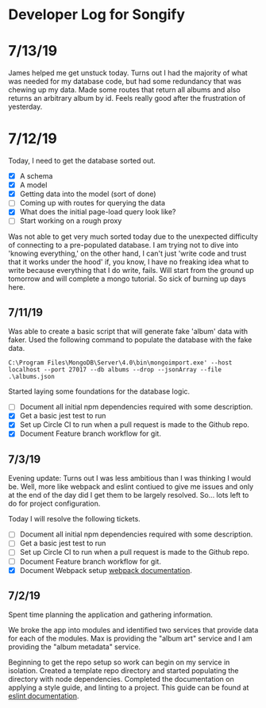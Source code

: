 # Developer Log for Songify

# 7/13/19

James helped me get unstuck today. Turns out I had the majority of what was needed for my database code, but had some redundancy that was chewing up my data. Made some routes that return all albums and also returns an arbitrary album by id. Feels really good after the frustration of yesterday.

# 7/12/19

Today, I need to get the database sorted out.

- [x] A schema
- [x] A model
- [x] Getting data into the model (sort of done)
- [ ] Coming up with routes for querying the data
- [x] What does the initial page-load query look like?
- [ ] Start working on a rough proxy

Was not able to get very much sorted today due to the unexpected difficulty of connecting to a pre-populated database. I am trying not to dive into 'knowing everything,' on the other hand, I can't just 'write code and trust that it works under the hood' if, you know, I have no freaking idea what to write because everything that I do write, fails. Will start from the ground up tomorrow and will complete a mongo tutorial. So sick of burning up days here.

## 7/11/19

Was able to create a basic script that will generate fake 'album' data with faker.
Used the following command to populate the database with the fake data.

`C:\Program Files\MongoDB\Server\4.0\bin\mongoimport.exe' --host localhost --port 27017 --db albums --drop --jsonArray --file .\albums.json`

Started laying some foundations for the database logic.

- [ ] Document all initial npm dependencies required with some description.
- [x] Get a basic jest test to run
- [x] Set up Circle CI to run when a pull request is made to the Github repo.
- [x] Document Feature branch workflow for git.

## 7/3/19

Evening update: Turns out I was less ambitious than I was thinking I would be. Well, more like
webpack and eslint contiued to give me issues and only at the end of the day did I get them to be largely
resolved. So... lots left to do for project configuration.

Today I will resolve the following tickets.

- [ ] Document all initial npm dependencies required with some description.
- [ ] Get a basic jest test to run
- [ ] Set up Circle CI to run when a pull request is made to the Github repo.
- [ ] Document Feature branch workflow for git.
- [x] Document Webpack setup [webpack documentation](./webpack.md).

## 7/2/19

Spent time planning the application and gathering information.

We broke the app into modules and identified two services that provide data for each of the modules.
Max is providing the "album art" service and I am providing the "album metadata" service.

Beginning to get the repo setup so work can begin on my service in isolation. Created a template repo directory
and started populating the directory with node dependencies. Completed the documentation on applying a style guide,
and linting to a project. This guide can be found at [eslint documentation](./eslint-prettier-vscode.md).
